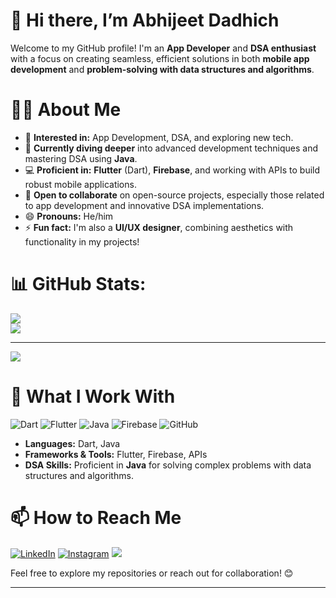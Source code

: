 # 👋 Hi there, I’m Abhijeet Dadhich

Welcome to my GitHub profile! I'm an **App Developer** and **DSA enthusiast** with a focus on creating seamless, efficient solutions in both **mobile app development** and **problem-solving with data structures and algorithms**.

# 👨‍💻 About Me

- 👀 **Interested in:** App Development, DSA, and exploring new tech.
- 🌱 **Currently diving deeper** into advanced development techniques and mastering DSA using **Java**.
- 💻 **Proficient in:** **Flutter** (Dart), **Firebase**, and working with APIs to build robust mobile applications.
- 💞️ **Open to collaborate** on open-source projects, especially those related to app development and innovative DSA implementations.
- 😄 **Pronouns:** He/him
- ⚡ **Fun fact:** I'm also a **UI/UX designer**, combining aesthetics with functionality in my projects!

# 📊 GitHub Stats:
![](https://nirzak-streak-stats.vercel.app/?user=abhi-apk&theme=dark&hide_border=false)<br/>
![](https://github-readme-stats.vercel.app/api/top-langs/?username=abhi-apk&theme=dark&hide_border=false&include_all_commits=true&count_private=false&layout=compact)

---
[![](https://visitcount.itsvg.in/api?id=abhi-apk&icon=0&color=0)](https://visitcount.itsvg.in)

# 🔨 What I Work With

<p align="left">
  <img src="https://img.shields.io/badge/Dart-0175C2?style=for-the-badge&logo=dart&logoColor=white" alt="Dart"/>
  <img src="https://img.shields.io/badge/Flutter-02569B?style=for-the-badge&logo=flutter&logoColor=white" alt="Flutter"/>
  <img src="https://img.shields.io/badge/Java-ED8B00?style=for-the-badge&logo=java&logoColor=white" alt="Java"/>
  <img src="https://img.shields.io/badge/Firebase-FFCA28?style=for-the-badge&logo=firebase&logoColor=white" alt="Firebase"/>
  <img src="https://img.shields.io/badge/GitHub-181717?style=for-the-badge&logo=github&logoColor=white" alt="GitHub"/>
</p>

- **Languages:** Dart, Java
- **Frameworks & Tools:** Flutter, Firebase, APIs
- **DSA Skills:** Proficient in **Java** for solving complex problems with data structures and algorithms.

# 📫 How to Reach Me

<p align="left">
  <a href="https://www.linkedin.com/in/abhi-apk/"><img src="https://img.shields.io/badge/LinkedIn-%230077B5.svg?style=for-the-badge&logo=linkedin&logoColor=white" alt="LinkedIn"/></a>
  <a href="https://www.instagram.com/abhijeet.apk/"><img src="https://img.shields.io/badge/Instagram-%23E4405F.svg?style=for-the-badge&logo=instagram&logoColor=white" alt="Instagram"/></a>
  <a href="https://twitter.com/abhijeetd_apk"><img src="https://img.shields.io/badge/-%2314171A.svg?style=for-the-badge&logo=x&logoColor=white"/></a>
</p>

Feel free to explore my repositories or reach out for collaboration! 😊

---

<!---
abhijeetdadhich/abhijeetdadhich is a ✨ special ✨ repository because its `README.md` (this file) appears on your GitHub profile.
You can click the Preview link to take a look at your changes.
--->
